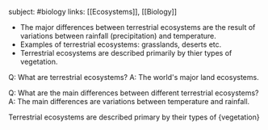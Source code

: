 subject: #biology
links: [[Ecosystems]], [[Biology]]
- The major differences between terrestrial ecosystems are the result of variations between rainfall (precipitation) and temperature.
- Examples of terrestrial ecosystems: grasslands, deserts etc. 
- Terrestrial ecosystems are described primarily by thier types of vegetation.


Q: What are terrestrial ecosystems?
A: The world's major land ecosystems.
<!--ID: 1623103366300-->



Q: What are the main differences between different terrestrial ecosystems?
A: The main differences are variations between temperature and rainfall.
<!--ID: 1623103366382-->



Terrestrial ecosystems are described primary by their types of {vegetation}
<!--ID: 1623103366454-->

